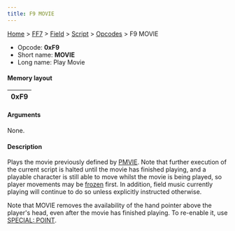 ```yaml
---
title: F9 MOVIE
---
```


[Home](../../../../Main%20Page.md.md) > [FF7](../../../../FF7.md) > [Field](../../../Field.md) > [Script](../../Script.md) > [Opcodes](../Opcodes.md) > F9 MOVIE

-   Opcode: **0xF9**
-   Short name: **MOVIE**
-   Long name: Play Movie

#### Memory layout

| 0xF9 |
|------|

#### Arguments

None.

#### Description

Plays the movie previously defined by [PMVIE][]. Note that further
execution of the current script is halted until the movie has finished
playing, and a playable character is still able to move whilst the movie
is being played, so player movements may be [frozen][] first. In
addition, field music currently playing will continue to do so unless
explicitly instructed otherwise.

Note that MOVIE removes the availability of the hand pointer above the
player's head, even after the movie has finished playing. To re-enable
it, use [SPECIAL: POINT][].

  [PMVIE]: F8%20PMVIE.md "wikilink"
  [frozen]: 33%20UC.md "wikilink"
  [SPECIAL: POINT]: 0F%20SPECIAL/F5%20POINT.md
    "wikilink"
